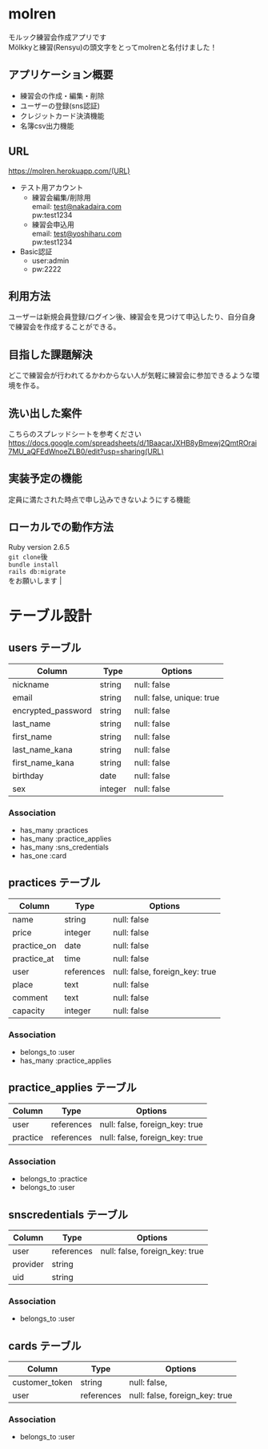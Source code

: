 # molren
モルック練習会作成アプリです<br>
Mölkkyと練習(Rensyu)の頭文字をとってmolrenと名付けました！

## アプリケーション概要
* 練習会の作成・編集・削除
* ユーザーの登録(sns認証)
* クレジットカード決済機能
* 名簿csv出力機能

## URL               
https://molren.herokuapp.com/(URL)
* テスト用アカウント
  * 練習会編集/削除用<br>email: test@nakadaira.com<br>pw:test1234<br>
  * 練習会申込用<br>email: test@yoshiharu.com<br>pw:test1234<br>
* Basic認証
  * user:admin
  * pw:2222<br>

## 利用方法
ユーザーは新規会員登録/ログイン後、練習会を見つけて申込したり、自分自身で練習会を作成することができる。

## 目指した課題解決
どこで練習会が行われてるかわからない人が気軽に練習会に参加できるような環境を作る。

## 洗い出した案件
こちらのスプレッドシートを参考ください<br>https://docs.google.com/spreadsheets/d/1BaacarJXHB8yBmewj2QmtROrai7MU_aQFEdWnoeZLB0/edit?usp=sharing(URL)

## 実装予定の機能
定員に満たされた時点で申し込みできないようにする機能

## ローカルでの動作方法
Ruby version 2.6.5<br>```git clone```後<br>```bundle install```<br> ```rails db:migrate```<br>をお願いします |


# テーブル設計

## users テーブル

| Column             | Type    | Options                   |
| ------------------ | ------- | ------------------------- |
| nickname           | string  | null: false               |
| email              | string  | null: false, unique: true |
| encrypted_password | string  | null: false               |
| last_name          | string  | null: false               |
| first_name         | string  | null: false               |
| last_name_kana     | string  | null: false               |
| first_name_kana    | string  | null: false               |
| birthday           | date    | null: false               |
| sex                | integer | null: false               |

### Association

- has_many :practices
- has_many :practice_applies
- has_many :sns_credentials
- has_one :card


## practices テーブル

| Column       | Type       | Options                        |
| ------------ | ---------- | ------------------------------ |
| name         | string     | null: false                    |
| price        | integer    | null: false                    |
| practice_on  | date       | null: false                    |
| practice_at  | time       | null: false                    |
| user         | references | null: false, foreign_key: true |
| place        | text       | null: false                    |
| comment      | text       | null: false                    |
| capacity     | integer    | null: false                    |

### Association

- belongs_to :user
- has_many :practice_applies

## practice_applies テーブル

| Column   | Type       | Options                        |
| -------- | ---------- | ------------------------------ |
| user     | references | null: false, foreign_key: true |
| practice | references | null: false, foreign_key: true |

### Association

- belongs_to :practice
- belongs_to :user

## snscredentials テーブル

| Column   | Type       | Options                        |
| -------- | ---------- | ------------------------------ |
| user     | references | null: false, foreign_key: true |
| provider | string     |                                |
| uid      | string     |                                |


### Association

- belongs_to :user

## cards テーブル

| Column         | Type       | Options                        |
| -------------- | ---------- | ------------------------------ |
| customer_token | string     | null: false,                   |
| user           | references | null: false, foreign_key: true |

### Association

- belongs_to :user
